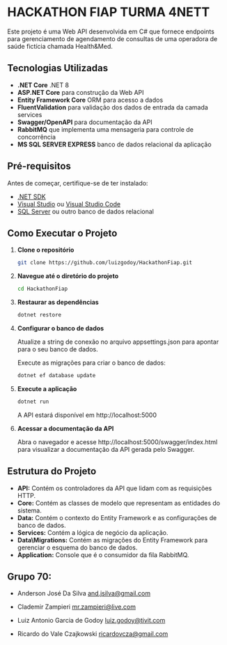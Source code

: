 # HACKATHON FIAP TURMA 4NETT

Este projeto é uma Web API desenvolvida em C# que fornece endpoints para gerenciamento de agendamento de consultas de uma operadora de saúde fictícia chamada Health&Med.

## Tecnologias Utilizadas

- **.NET Core** .NET 8
- **ASP.NET Core** para construção da Web API
- **Entity Framework Core** ORM para acesso a dados
- **FluentValidation** para validação dos dados de entrada da camada services
- **Swagger/OpenAPI** para documentação da API
- **RabbitMQ** que implementa uma mensageria para controle de concorrência
- **MS SQL SERVER EXPRESS** banco de dados relacional da aplicação

## Pré-requisitos

Antes de começar, certifique-se de ter instalado:

- [.NET SDK](https://dotnet.microsoft.com/download)
- [Visual Studio](https://visualstudio.microsoft.com/) ou [Visual Studio Code](https://code.visualstudio.com/)
- [SQL Server](https://www.microsoft.com/pt-br/sql-server/sql-server-downloads) ou outro banco de dados relacional

## Como Executar o Projeto

1. **Clone o repositório**

   ```bash
   git clone https://github.com/luizgodoy/HackathonFiap.git

2. **Navegue até o diretório do projeto**

   ```bash
   cd HackathonFiap

3. **Restaurar as dependências**

   ```bash
   dotnet restore
   ```
   
4. **Configurar o banco de dados**

   Atualize a string de conexão no arquivo appsettings.json para apontar para o seu banco de dados.

   Execute as migrações para criar o banco de dados: 
   
   ```bash
   dotnet ef database update
   ```
   
5. **Execute a aplicação**

   ```bash
   dotnet run
   ```
   
   A API estará disponível em http://localhost:5000   

6. **Acessar a documentação da API**

   Abra o navegador e acesse http://localhost:5000/swagger/index.html para visualizar a documentação da API gerada pelo Swagger.   
   
## Estrutura do Projeto

   - **API:** Contém os controladores da API que lidam com as requisições HTTP.   
   - **Core:** Contém as classes de modelo que representam as entidades do sistema.   
   - **Data:** Contém o contexto do Entity Framework e as configurações de banco de dados.   
   - **Services:** Contém a lógica de negócio da aplicação.   
   - **Data\Migrations:** Contém as migrações do Entity Framework para gerenciar o esquema do banco de dados.   
   - **Application:** Console que é o consumidor da fila RabbitMQ.

## Grupo 70:   

- Anderson José Da Silva
and.jsilva@gmail.com

- Clademir Zampieri
mr.zampieri@live.com  
 
- Luiz Antonio Garcia de Godoy
luiz.godoy@tivit.com

- Ricardo do Vale Czajkowski
ricardovcza@gmail.com

